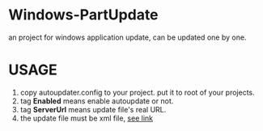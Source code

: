 # Windows-PartUpdate
an project for windows application update, can be updated one by one.

# USAGE
1. copy autoupdater.config to your project. put it to root of your projects.
2. tag **Enabled** means enable autoupdate or not.
3. tag **ServerUrl** means update file's real URL.
4. the update file must be xml file,  [see link](https://github.com/lisicnu/Windows-PartUpdate/blob/master/RemoteConfig.cs "Title")  
